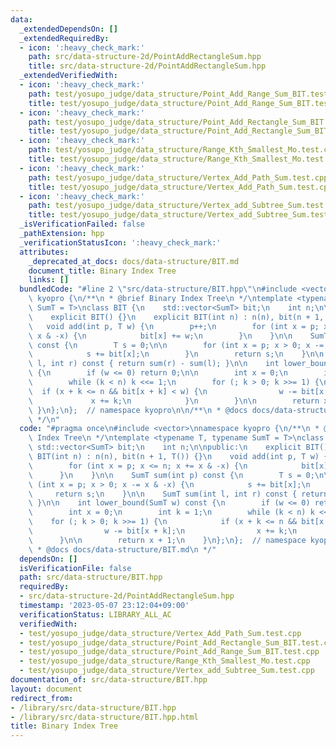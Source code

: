 ```yaml
---
data:
  _extendedDependsOn: []
  _extendedRequiredBy:
  - icon: ':heavy_check_mark:'
    path: src/data-structure-2d/PointAddRectangleSum.hpp
    title: src/data-structure-2d/PointAddRectangleSum.hpp
  _extendedVerifiedWith:
  - icon: ':heavy_check_mark:'
    path: test/yosupo_judge/data_structure/Point_Add_Range_Sum_BIT.test.cpp
    title: test/yosupo_judge/data_structure/Point_Add_Range_Sum_BIT.test.cpp
  - icon: ':heavy_check_mark:'
    path: test/yosupo_judge/data_structure/Point_Add_Rectangle_Sum_BIT.test.cpp
    title: test/yosupo_judge/data_structure/Point_Add_Rectangle_Sum_BIT.test.cpp
  - icon: ':heavy_check_mark:'
    path: test/yosupo_judge/data_structure/Range_Kth_Smallest_Mo.test.cpp
    title: test/yosupo_judge/data_structure/Range_Kth_Smallest_Mo.test.cpp
  - icon: ':heavy_check_mark:'
    path: test/yosupo_judge/data_structure/Vertex_Add_Path_Sum.test.cpp
    title: test/yosupo_judge/data_structure/Vertex_Add_Path_Sum.test.cpp
  - icon: ':heavy_check_mark:'
    path: test/yosupo_judge/data_structure/Vertex_add_Subtree_Sum.test.cpp
    title: test/yosupo_judge/data_structure/Vertex_add_Subtree_Sum.test.cpp
  _isVerificationFailed: false
  _pathExtension: hpp
  _verificationStatusIcon: ':heavy_check_mark:'
  attributes:
    _deprecated_at_docs: docs/data-structure/BIT.md
    document_title: Binary Index Tree
    links: []
  bundledCode: "#line 2 \"src/data-structure/BIT.hpp\"\n#include <vector>\nnamespace\
    \ kyopro {\n/**\n * @brief Binary Index Tree\n */\ntemplate <typename T, typename\
    \ SumT = T>\nclass BIT {\n    std::vector<SumT> bit;\n    int n;\n\npublic:\n\
    \    explicit BIT() {}\n    explicit BIT(int n) : n(n), bit(n + 1, T()) {}\n \
    \   void add(int p, T w) {\n        p++;\n        for (int x = p; x <= n; x +=\
    \ x & -x) {\n            bit[x] += w;\n        }\n    }\n\n    SumT sum(int p)\
    \ const {\n        T s = 0;\n\n        for (int x = p; x > 0; x -= x & -x) {\n\
    \            s += bit[x];\n        }\n        return s;\n    }\n\n    SumT sum(int\
    \ l, int r) const { return sum(r) - sum(l); }\n\n    int lower_bound(SumT w) const\
    \ {\n        if (w <= 0) return 0;\n\n        int x = 0;\n        int k = 1;\n\
    \        while (k < n) k <<= 1;\n        for (; k > 0; k >>= 1) {\n          \
    \  if (x + k <= n && bit[x + k] < w) {\n                w -= bit[x + k];\n   \
    \             x += k;\n            }\n        }\n\n        return x + 1;\n   \
    \ }\n};\n};  // namespace kyopro\n\n/**\n * @docs docs/data-structure/BIT.md\n\
    \ */\n"
  code: "#pragma once\n#include <vector>\nnamespace kyopro {\n/**\n * @brief Binary\
    \ Index Tree\n */\ntemplate <typename T, typename SumT = T>\nclass BIT {\n   \
    \ std::vector<SumT> bit;\n    int n;\n\npublic:\n    explicit BIT() {}\n    explicit\
    \ BIT(int n) : n(n), bit(n + 1, T()) {}\n    void add(int p, T w) {\n        p++;\n\
    \        for (int x = p; x <= n; x += x & -x) {\n            bit[x] += w;\n  \
    \      }\n    }\n\n    SumT sum(int p) const {\n        T s = 0;\n\n        for\
    \ (int x = p; x > 0; x -= x & -x) {\n            s += bit[x];\n        }\n   \
    \     return s;\n    }\n\n    SumT sum(int l, int r) const { return sum(r) - sum(l);\
    \ }\n\n    int lower_bound(SumT w) const {\n        if (w <= 0) return 0;\n\n\
    \        int x = 0;\n        int k = 1;\n        while (k < n) k <<= 1;\n    \
    \    for (; k > 0; k >>= 1) {\n            if (x + k <= n && bit[x + k] < w) {\n\
    \                w -= bit[x + k];\n                x += k;\n            }\n  \
    \      }\n\n        return x + 1;\n    }\n};\n};  // namespace kyopro\n\n/**\n\
    \ * @docs docs/data-structure/BIT.md\n */"
  dependsOn: []
  isVerificationFile: false
  path: src/data-structure/BIT.hpp
  requiredBy:
  - src/data-structure-2d/PointAddRectangleSum.hpp
  timestamp: '2023-05-07 23:12:04+09:00'
  verificationStatus: LIBRARY_ALL_AC
  verifiedWith:
  - test/yosupo_judge/data_structure/Vertex_Add_Path_Sum.test.cpp
  - test/yosupo_judge/data_structure/Point_Add_Rectangle_Sum_BIT.test.cpp
  - test/yosupo_judge/data_structure/Point_Add_Range_Sum_BIT.test.cpp
  - test/yosupo_judge/data_structure/Range_Kth_Smallest_Mo.test.cpp
  - test/yosupo_judge/data_structure/Vertex_add_Subtree_Sum.test.cpp
documentation_of: src/data-structure/BIT.hpp
layout: document
redirect_from:
- /library/src/data-structure/BIT.hpp
- /library/src/data-structure/BIT.hpp.html
title: Binary Index Tree
---
```

